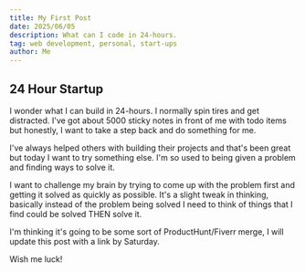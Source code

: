 ```yaml
---
title: My First Post
date: 2025/06/05
description: What can I code in 24-hours.
tag: web development, personal, start-ups
author: Me
---
```


## 24 Hour Startup

I wonder what I can build in 24-hours. I normally spin tires and get distracted. I've got about 5000 sticky notes in front of me with todo items but honestly, I want to take a step back and do something for me.

I've always helped others with building their projects and that's been great but today I want to try something else. I'm so used to being given a problem and finding ways to solve it. 

I want to challenge my brain by trying to come up with the problem first and getting it solved as quickly as possible. It's a slight tweak in thinking, basically instead of the problem being solved I need to think of things that I find could be solved THEN solve it.

I'm thinking it's going to be some sort of ProductHunt/Fiverr merge, I will update this post with a link by Saturday. 

Wish me luck!